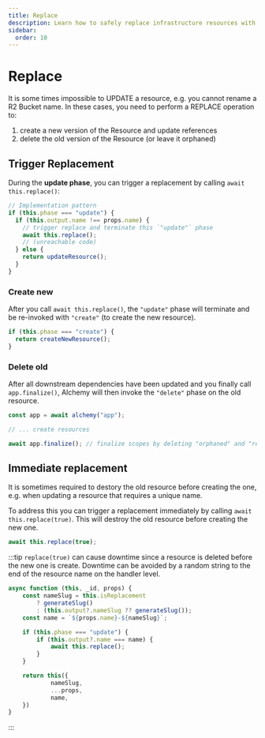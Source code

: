 ```yaml
---
title: Replace
description: Learn how to safely replace infrastructure resources with Alchemy. Understand the risks and best practices for resource replacement.
sidebar:
  order: 10
---
```


# Replace

It is some times impossible to UPDATE a resource, e.g. you cannot rename a R2 Bucket name.
In these cases, you need to perform a REPLACE operation to:

1. create a new version of the Resource and update references
2. delete the old version of the Resource (or leave it orphaned)

## Trigger Replacement

During the **update phase**, you can trigger a replacement by calling `await this.replace()`:

```typescript
// Implementation pattern
if (this.phase === "update") {
  if (this.output.name !== props.name) {
    // trigger replace and terminate this `"update"` phase
    await this.replace();
    // (unreachable code)
  } else {
    return updateResource();
  }
}
```

### Create new

After you call `await this.replace()`, the `"update"` phase will terminate and be re-invoked with `"create"` (to create the new resource).

```ts
if (this.phase === "create") {
  return createNewResource();
}
```

### Delete old

After all downstream dependencies have been updated and you finally call `app.finalize()`, Alchemy will then invoke the `"delete"` phase on the old resource.

```ts
const app = await alchemy("app");

// ... create resources

await app.finalize(); // finalize scopes by deleting "orphaned" and "replaced" resources
```

## Immediate replacement

It is sometimes required to destory the old resource before creating the one, e.g. when updating a resource that requires a unique name.

To address this you can trigger a replacement immediately by calling `await this.replace(true)`. This will destroy the old resource before creating the new one.

```ts
await this.replace(true);
```

:::tip
`replace(true)` can cause downtime since a resource is deleted before the new one is create. Downtime can be avoided by a random string to the end of the resource name on the handler level.

```ts
async function (this, _id, props) {
	const nameSlug = this.isReplacement
		? generateSlug()
		: (this.output?.nameSlug ?? generateSlug());
	const name = `${props.name}-${nameSlug}`;

	if (this.phase === "update") {
		if (this.output?.name === name) {
			await this.replace();
		}
	}

	return this({
			nameSlug,
			...props,
			name,
	})
}
```
:::